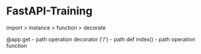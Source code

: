 # FastAPI-Training

import > instance > function > decorate

@app.get - path operation decorator
('/') - path
def index() - path operation function
